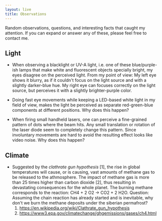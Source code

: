 ```yaml
---
layout: live
title: Observations
---
```


Random observations, questions, and interesting facts that caught my attention. If you can expand or answer any of these, please feel free to contact me.

## Light

* When observing a blacklight or UV-A light, i.e. one of these blue/purple-ish lamps that make white and fluorescent objects specially bright, my eyes disagree on the perceived light. From my point of view: My left eye shows it blurry, as if it couldn't focus on the light source and with a slightly darker-blue hue. My right eye can focuses correctly on the light source, but perceives it with a slightly brighter-purple color.

* Doing fast eye movements while keeping a LED-based white light in my field of view, makes the light be perceived as separate red-green-blue components at different positions. Why does this happen?

* When firing small handheld lasers, one can perceive a fine-grained pattern of dots where the beam hits. Any small translation or rotation of the laser diode seem to completely change this pattern. Since involuntary movements are hard to avoid the resulting effect looks like video noise. Why does this happen?


## Climate

* Suggested by the *clathrate gun hypothesis* [1], the rise in global temperatures will cause, or is causing, vast amounts of methane gas to be released to the athmosphere. The impact of methane gas is more than 25 times higher than carbon dioxide [2], thus resulting in devastating consequences for the whole planet. The burning methane corresponds to the reaction: CH4 + 2 O2 -> CO2 + 2 H2O. Question: Assuming the chain reaction has already started and is inevitable, why don't we burn the methane deposits under the siberian permafrost?
    1. https://en.wikipedia.org/wiki/Clathrate_gun_hypothesis
    2. https://www3.epa.gov/climatechange/ghgemissions/gases/ch4.html
